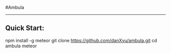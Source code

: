 #Ambula

***

## Quick Start:

  npm install -g meteor
  git clone https://github.com/danXyu/ambula.git
  cd ambula
  meteor

